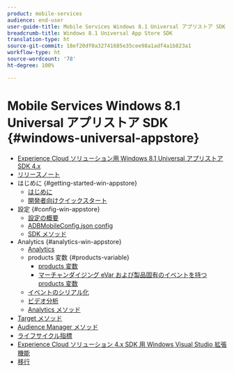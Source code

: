 ```yaml
---
product: mobile-services
audience: end-user
user-guide-title: Mobile Services Windows 8.1 Universal アプリストア SDK
breadcrumb-title: Windows 8.1 Universal App Store SDK
translation-type: ht
source-git-commit: 18ef20df0a32741685e35cee98a1adf4a1b823a1
workflow-type: ht
source-wordcount: '78'
ht-degree: 100%

---
```



# Mobile Services Windows 8.1 Universal アプリストア SDK {#windows-universal-appstore}

+ [Experience Cloud ソリューション用 Windows 8.1 Universal アプリストア SDK 4.x ](overview.md)
+ [リリースノート](release-notes.md)
+ はじめに {#getting-started-win-appstore}
   + [はじめに](c-getting-started/c-getting-started.md)
   + [開発者向けクイックスタート](c-getting-started/dev-qs.md)
+ 設定 {#config-win-appstore}
   + [設定の概要](c-configuration/c-configuration.md)
   + [ADBMobileConfig.json config](c-configuration/c.json.md)
   + [SDK メソッド](c-configuration/methods.md)
+ Analytics {#analytics-win-appstore}
   + [Analytics](analytics/analytics.md)
   + products 変数 {#products-variable}
      + [products 変数](analytics/products/products.md)
      + [マーチャンダイジング eVar および製品固有のイベントを持つ products 変数 ](analytics/products/products-variable-evars-events.md)
   + [イベントのシリアル化](analytics/event-serialization.md)
   + [ビデオ分析](analytics/video-qs.md)
   + [Analytics メソッド](analytics/analytics-methods.md)
+ [Target メソッド](target/target-methods.md)
+ [Audience Manager メソッド](audiencemgmt/audience-manager-methods.md)
+ [ライフサイクル指標](metrics.md)
+ [Experience Cloud ソリューション 4.x SDK 用 Windows Visual Studio 拡張機能](extensions/win-vse-4x.md)
+ [移行](migration-v3.md)
